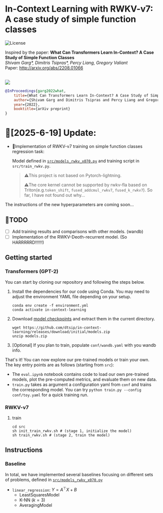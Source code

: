 # In-Context Learning with RWKV-v7: A case study of simple function classes

![License](https://img.shields.io/badge/license-MIT-blue.svg)

Inspired by the paper: **What Can Transformers Learn In-Context? A Case Study of Simple Function Classes** <br>
*Shivam Garg\*, Dimitris Tsipras\*, Percy Liang, Gregory Valiant* <br>
Paper: http://arxiv.org/abs/2208.01066 <br><br>

![](setting.jpg)

``` bibtex
@InProceedings{garg2022what,
    title={What Can Transformers Learn In-Context? A Case Study of Simple Function Classes},
    author={Shivam Garg and Dimitris Tsipras and Percy Liang and Gregory Valiant},
    year={2022},
    booktitle={arXiv preprint}
}
```
# 🎉[2025-6-19] Update:
- 🚩Implementation of RWKV-v7 training on simple function classes regression task:
  
  Model defined in [`src/models_rwkv_x070.py`](https://github.com/EricZhang1412/RWKV4Math-in-ctx-learining/blob/main/src/models_rwkv_x070.py) and training script in `src/train_rwkv.py`.
  > ⚠️This project is not based on Pytorch-lightning.
  >
  > ⚠️The core kernel cannot be supported by rwkv-fla based on Triton(e.g.`token_shift`, `fused_addcmul_rwkv7`, `fused_k_rwkv7`). So far, I have not found out why...
  

The instructions of the new hyperparameters are coming soon...

## 📝TODO
- [ ] Add training results and comparisons with other models. (wandb)
- [ ] Implementation of the RWKV-Deoth-recurrent model. (So HARRRRRD!!!!!!)
## Getting started
### Transformers (GPT-2)
You can start by cloning our repository and following the steps below.

1. Install the dependencies for our code using Conda. You may need to adjust the environment YAML file depending on your setup.

    ``` shell
    conda env create -f environment.yml
    conda activate in-context-learning
    ```

2. Download [model checkpoints](https://github.com/dtsip/in-context-learning/releases/download/initial/models.zip) and extract them in the current directory.

    ``` shell
    wget https://github.com/dtsip/in-context-learning/releases/download/initial/models.zip
    unzip models.zip
    ```

3. [Optional] If you plan to train, populate `conf/wandb.yaml` with you wandb info.

That's it! You can now explore our pre-trained models or train your own. The key entry points
are as follows (starting from `src`):
- The `eval.ipynb` notebook contains code to load our own pre-trained models, plot the pre-computed metrics, and evaluate them on new data.
- `train.py` takes as argument a configuration yaml from `conf` and trains the corresponding model. You can try `python train.py --config conf/toy.yaml` for a quick training run.

### RWKV-v7
1. train
    ``` shell
    cd src
    sh init_train_rwkv.sh # (stage 1, initialize the model)
    sh train_rwkv.sh # (stage 2, train the model)
    ```

## Instructions
### Baseline
In total, we have implemented several baselines focusing on different sets of problems, defined in [`src/models_rwkv_x070.py`](https://github.com/EricZhang1412/RWKV4Math-in-ctx-learining/blob/e03919041b2c58fad91c19108c78062d991b22c1/src/models_rwkv_x070.py#L38)
- `linear_regression`: $Y=A^\top X+B$
  - LeastSquaresModel
  - K-NN ($k = 3$)
  - AveragingModel
